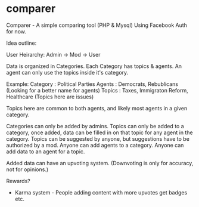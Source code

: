 comparer
========

Comparer - A simple comparing tool (PHP & Mysql)
Using Facebook Auth for now.

Idea outline:

User Heirarchy:
Admin -> Mod -> User

Data is organized in Categories.
Each Category has topics & agents.
An agent can only use the topics inside it's category.

Example:
Category : Political Parties
Agents : Democrats, Rebublicans (Looking for a better name for agents)
Topics : Taxes, Immigraton Reform, Healthcare (Topics here are issues)

Topics here are common to both agents, and likely most agents in a given category.

Categories can only be added by admins.
Topics can only be added to a category, once added, data can be filled in on that topic for any agent in the category.
Topics can be suggested by anyone, but suggestions have to be authorized by a mod.
Anyone can add agents to a category.
Anyone can add data to an agent for a topic.

Added data can have an upvoting system. (Downvoting is only for accuracy, not for opinions.)

Rewards?
- Karma system - People adding content with more upvotes get badges etc.

